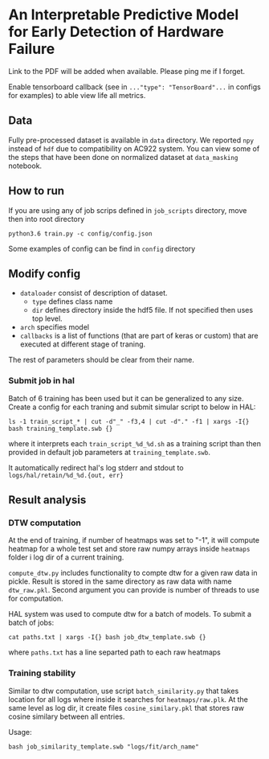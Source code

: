 # An Interpretable Predictive Model for Early Detection of Hardware Failure

Link to the PDF will be added when available. Please ping me if I forget.

Enable tensorboard callback (see in `..."type": "TensorBoard"...` in configs for examples) to able view life all metrics.

## Data

  Fully pre-processed dataset is available in `data` directory. We reported `npy` instead of `hdf` due to compatibility on AC922 system. You can view some of the steps that have been done on normalized dataset at `data_masking` notebook.

## How to run

If you are using any of job scrips defined in `job_scripts` directory, move then into root directory

``python3.6 train.py -c config/config.json``

Some examples of config can be find in `config` directory

## Modify config

* `dataloader` consist of description of dataset.
  * `type` defines class name
  * `dir` defines directory inside the hdf5 file. If not specified then uses top level.
* `arch` specifies model
* `callbacks` is a list of functions (that are part of keras or custom) that are executed at different stage of traning.

The rest of parameters should be clear from their name.

### Submit job in hal

Batch of 6 training has been used but it can be generalized to any size. Create a config for each traning and submit simular script to below in HAL:

```ls -1 train_script_* | cut -d"_" -f3,4 | cut -d"." -f1 | xargs -I{} bash training_template.swb {}```

where it interprets each ``train_script_%d_%d.sh`` as a training script than then provided in default job parameters at ``training_template.swb``.

It automatically redirect hal's log stderr and stdout to ``logs/hal/retain/%d_%d.{out, err}``

## Result analysis

### DTW computation

At the end of training, if number of heatmaps was set to "-1", it will compute heatmap for a whole test set and store raw numpy arrays inside ``heatmaps`` folder i log dir of a current training.

``compute_dtw.py`` includes functionality to compte dtw for a given raw data in pickle. Result is stored in the same directory as raw data with name ``dtw_raw.pkl``. Second argument you can provide is number of threads to use for computation.

HAL system was used to compute dtw for a batch of models. To submit a batch of jobs:

```cat paths.txt | xargs -I{} bash job_dtw_template.swb {}```

where ``paths.txt`` has a line separted path to each raw heatmaps

### Training stability

Similar to dtw computation, use script ``batch_similarity.py`` that takes location for all logs where inside it searches for ``heatmaps/raw.plk``. At the same level as log dir, it create files ``cosine_similary.pkl`` that stores raw cosine similary between all entries.

Usage:

```bash job_similarity_template.swb "logs/fit/arch_name"```
